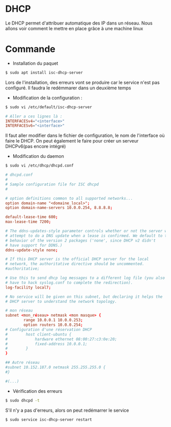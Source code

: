 # DHCP

Le DHCP permet d'attribuer automatique des IP dans un réseau. Nous allons voir comment le mettre en place grâce à une machine linux

# Commande

- Installation du paquet
```sh
$ sudo apt install isc-dhcp-server
```
Lors de l'installation, des erreurs vont se produire car le service n'est pas configuré. Il faudra le redémmarer dans un deuxième temps

- Modification de la configuration :
```sh
$ sudo vi /etc/default/isc-dhcp-server
```

```conf
# Aller a ces lignes là :
INTERFACESv4="<interface>"
INTERFACESv6="<interface>"
```
Il faut aller modifier dans le fichier de configuration, le nom de l'interface où faire le DHCP. On peut également le faire pour créer un serveur DHCPv6(pas encore intégré)

- Modification du daemon
```sh
$ sudo vi /etc/dhcp/dhcpd.conf
```

```conf
# dhcpd.conf
#
# Sample configuration file for ISC dhcpd
#

# option definitions common to all supported networks...
option domain-name "<domaine_local>";
option domain-name-servers 10.0.0.254, 8.8.8.8;

default-lease-time 600;
max-lease-time 7200;

# The ddns-updates-style parameter controls whether or not the server will
# attempt to do a DNS update when a lease is confirmed. We default to the
# behavior of the version 2 packages ('none', since DHCP v2 didn't
# have support for DDNS.)
ddns-update-style none;

# If this DHCP server is the official DHCP server for the local
# network, the authoritative directive should be uncommented.
#authoritative;

# Use this to send dhcp log messages to a different log file (you also
# have to hack syslog.conf to complete the redirection).
log-facility local7;

# No service will be given on this subnet, but declaring it helps the 
# DHCP server to understand the network topology.

# mon réseau
subnet <mon_réseau> netmask <mon masque> {
        range 10.0.0.1 10.0.0.253;
        option routers 10.0.0.254;
# Configuration d'une réservation DHCP
#        host client-ubuntu {
#            hardware ethernet 08:00:27:c3:0e:20;
#            fixed-address 10.0.0.1;
#        }
}

## Autre réseau
#subnet 10.152.187.0 netmask 255.255.255.0 {
#}

#(...)
```

- Vérification des erreurs
```sh
$ sudo dhcpd -t
```

S'il n'y a pas d'erreurs, alors on peut redémarrer le service
```sh
$ sudo service isc-dhcp-server restart
```
